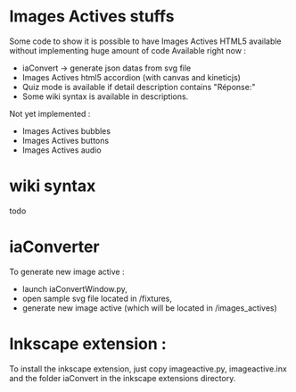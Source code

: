 # Images Actives stuffs

Some code to show it is possible to have Images Actives HTML5 available without implementing huge amount of code
Available right now :
- iaConvert -> generate json datas from svg file
- Images Actives html5 accordion (with canvas and kineticjs)
- Quiz mode is available if detail description contains "Réponse:"
- Some wiki syntax is available in descriptions.

Not yet implemented :
- Images Actives bubbles
- Images Actives buttons
- Images Actives audio

# wiki syntax

todo

# iaConverter

To generate new image active :
* launch iaConvertWindow.py, 
* open sample svg file located in /fixtures, 
* generate new image active (which will be located in /images_actives)

# Inkscape extension :

To install the inkscape extension, just copy imageactive.py, imageactive.inx and the folder iaConvert in the inkscape extensions directory.
